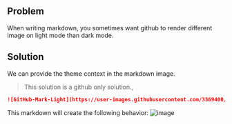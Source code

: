 ## Problem

When writing markdown, you sometimes want github to render different image on light mode than dark mode.

## Solution
We can provide the theme context in the markdown image.

>
> This solution is a github only solution., 

```markdown
![GitHub-Mark-Light](https://user-images.githubusercontent.com/3369400/139447912-e0f43f33-6d9f-45f8-be46-2df5bbc91289.png#gh-dark-mode-only)![GitHub-Mark-Dark](https://user-images.githubusercontent.com/3369400/139448065-39a229ba-4b06-434b-bc67-616e2ed80c8f.png#gh-light-mode-only)
```

This markdown will create the following behavior:
![image](https://user-images.githubusercontent.com/12711091/146358424-7a0722be-969f-4d5b-a8dd-3addab420f7d.png)
